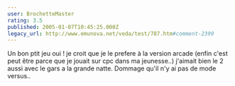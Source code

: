 ```yaml
---
user: BrochetteMaster
rating: 3.5
published: 2005-01-07T10:45:25.000Z
legacy_url: http://www.emunova.net/veda/test/787.htm#comment-2399
---
```

Un bon ptit jeu oui ! je croit que je le prefere à la version arcade (enfin c'est peut être parce que je jouait sur cpc dans ma jeunesse..) j'aimait bien le 2 aussi avec le gars a la grande natte. Dommage qu'il n'y ai pas de mode versus..